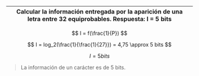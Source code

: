 | Calcular la información entregada por la aparición de una letra entre 32 equiprobables. Respuesta: I = 5 bits |
| ------------------------------------------------------------------------------------------------------------- |

$$
I = f(\frac{1}{P})
$$

$$
I = log_2(\frac{1}{\frac{1}{27}}) = 4,75 \approx 5 bits
$$

$$
I = 5 bits
$$

> La información de un carácter es de 5 bits.
